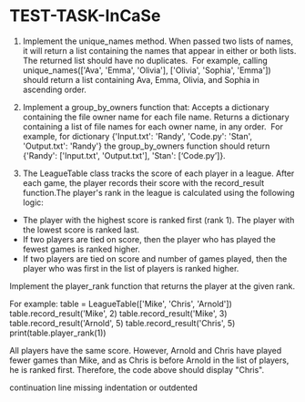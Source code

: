 # TEST-TASK-InCaSe
1. Implement the unique_names method. When passed two lists of names, it will return a list containing the names that appear in either or both lists. The returned list should have no duplicates.  For example, calling unique_names(['Ava', 'Emma', 'Olivia'], ['Olivia', 'Sophia', 'Emma']) should return a list containing Ava, Emma, Olivia, and Sophia in ascending order. 

2. Implement a group_by_owners function that: Accepts a dictionary containing the file owner name for each file name. Returns a dictionary containing a list of file names for each owner name, in any order.  For example, for dictionary {'Input.txt': 'Randy', 'Code.py': 'Stan', 'Output.txt': 'Randy'} the group_by_owners function should return {'Randy': ['Input.txt', 'Output.txt'], 'Stan': [‘Code.py’]}.


3. The LeagueTable class tracks the score of each player in a league. After each game, the player records their score with the record_result function.The player's rank in the league is calculated using the following logic:
 * The player with the highest score is ranked first (rank 1). The player with the lowest score is ranked last.
 * If two players are tied on score, then the player who has played the fewest games is ranked higher.
 * If two players are tied on score and number of games played, then the player who was first in the list of players is ranked higher.

Implement the player_rank function that returns the player at the given rank.

For example:
table = LeagueTable(['Mike', 'Chris', 'Arnold'])
table.record_result('Mike', 2)
table.record_result('Mike', 3)
table.record_result('Arnold', 5)
table.record_result('Chris', 5)
print(table.player_rank(1))

All players have the same score. However, Arnold and Chris have played fewer games than Mike, and as Chris is before Arnold in the list of players, he is ranked first. Therefore, the code above should display "Chris".

continuation line missing indentation or outdented
